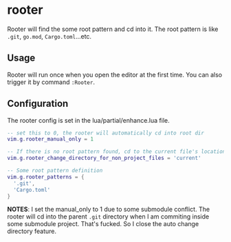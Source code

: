 # rooter

Rooter will find the some root pattern and cd into it.
The root pattern is like `.git`, `go.mod`, `Cargo.toml`...etc.

## Usage

Rooter will run once when you open the editor at the first time.
You can also trigger it by command `:Rooter`.

## Configuration

The rooter config is set in the lua/partial/enhance.lua file.

```lua
-- set this to 0, the rooter will automatically cd into root dir
vim.g.rooter_manual_only = 1

-- If there is no root pattern found, cd to the current file's location
vim.g.rooter_change_directory_for_non_project_files = 'current'

-- Some root pattern definition
vim.g.rooter_patterns = {
  '.git',
  'Cargo.toml'
}
```

**NOTES**: I set the manual_only to 1 due to some submodule conflict.
The rooter will cd into the parent `.git` directory when I am commiting inside
some submodule project. That's fucked. So I close the auto change directory feature.
